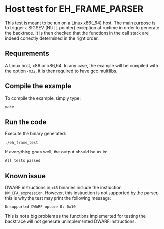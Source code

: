 # Host test for EH_FRAME_PARSER

This test is meant to be run on a Linux x86(_64) host. The main purpose is to
trigger a SIGSEV (NULL pointer) exception at runtime in order to generate the
backtrace. It is then checked that the functions in the call stack are indeed
correctly determined in the right order.

## Requirements

A Linux host, x86 or x86_64. In any case, the example will be compiled with
the option `-m32`, it is then required to have gcc multilibs.

## Compile the example

To compile the example, simply type:
```
make
```

## Run the code

Execute the binary generated:
```
./eh_frame_test
```

If everything goes well, the output should be as is:
```
All tests passed
```

## Known issue

DWARF instructions in `x86` binaries include the instruction `DW_CFA_expression`.
However, this instruction is not supported by the parser, this is why the test
may print the following message:
```
Unsupported DWARF opcode 0: 0x10
```

This is not a big problem as the functions implemented for testing the backtrace
will not generate unimplemented DWARF instructions.
